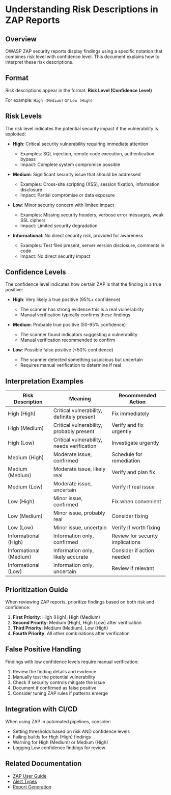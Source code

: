 # Understanding Risk Descriptions in ZAP Reports

## Overview

OWASP ZAP security reports display findings using a specific notation that combines risk level with confidence level. This document explains how to interpret these risk descriptions.

## Format

Risk descriptions appear in the format: **Risk Level (Confidence Level)**

For example: `High (Medium)` or `Low (High)`

## Risk Levels

The risk level indicates the potential security impact if the vulnerability is exploited:

- **High**: Critical security vulnerability requiring immediate attention
  - Examples: SQL injection, remote code execution, authentication bypass
  - Impact: Complete system compromise possible

- **Medium**: Significant security issue that should be addressed 
  - Examples: Cross-site scripting (XSS), session fixation, information disclosure
  - Impact: Partial compromise or data exposure

- **Low**: Minor security concern with limited impact
  - Examples: Missing security headers, verbose error messages, weak SSL ciphers
  - Impact: Limited security degradation

- **Informational**: No direct security risk, provided for awareness
  - Examples: Test files present, server version disclosure, comments in code
  - Impact: No direct security impact

## Confidence Levels

The confidence level indicates how certain ZAP is that the finding is a true positive:

- **High**: Very likely a true positive (95%+ confidence)
  - The scanner has strong evidence this is a real vulnerability
  - Manual verification typically confirms these findings

- **Medium**: Probable true positive (50-95% confidence)  
  - The scanner found indicators suggesting a vulnerability
  - Manual verification recommended to confirm

- **Low**: Possible false positive (<50% confidence)
  - The scanner detected something suspicious but uncertain
  - Requires manual verification to determine if real

## Interpretation Examples

| Risk Description | Meaning | Recommended Action |
|-----------------|---------|-------------------|
| High (High) | Critical vulnerability, definitely present | Fix immediately |
| High (Medium) | Critical vulnerability, probably present | Verify and fix urgently |
| High (Low) | Critical vulnerability, needs verification | Investigate urgently |
| Medium (High) | Moderate issue, confirmed | Schedule for remediation |
| Medium (Medium) | Moderate issue, likely real | Verify and plan fix |
| Medium (Low) | Moderate issue, uncertain | Verify if real issue |
| Low (High) | Minor issue, confirmed | Fix when convenient |
| Low (Medium) | Minor issue, probably real | Consider fixing |
| Low (Low) | Minor issue, uncertain | Verify if worth fixing |
| Informational (High) | Information only, confirmed | Review for security implications |
| Informational (Medium) | Information only, likely accurate | Consider if action needed |
| Informational (Low) | Information only, uncertain | Review if relevant |

## Prioritization Guide

When reviewing ZAP reports, prioritize findings based on both risk and confidence:

1. **First Priority**: High (High), High (Medium)
2. **Second Priority**: Medium (High), High (Low) after verification
3. **Third Priority**: Medium (Medium), Low (High)
4. **Fourth Priority**: All other combinations after verification

## False Positive Handling

Findings with low confidence levels require manual verification:

1. Review the finding details and evidence
2. Manually test the potential vulnerability
3. Check if security controls mitigate the issue
4. Document if confirmed as false positive
5. Consider tuning ZAP rules if patterns emerge

## Integration with CI/CD

When using ZAP in automated pipelines, consider:

- Setting thresholds based on risk AND confidence levels
- Failing builds for High (High) findings
- Warning for High (Medium) or Medium (High)
- Logging Low confidence findings for review

## Related Documentation

- [ZAP User Guide](https://www.zaproxy.org/docs/)
- [Alert Types](https://www.zaproxy.org/docs/alerts/)
- [Report Generation](https://www.zaproxy.org/docs/desktop/ui/dialogs/reports/)